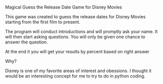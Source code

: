 Magical Guess the Release Date Game for Disney Movies

This game was created to guess the release dates for Disney Movies starting from the first film to present. 

The program will conduct introductions and will promptly ask your name. It will then start asking questions. You will only be given one chance to answer the question. 

At the end it you will get your results by percent based on right answer


Why?

Disney is one of my favorite areas of interest and obessions. I thought it would be an interesting concept for me to try to do in python coding. 
